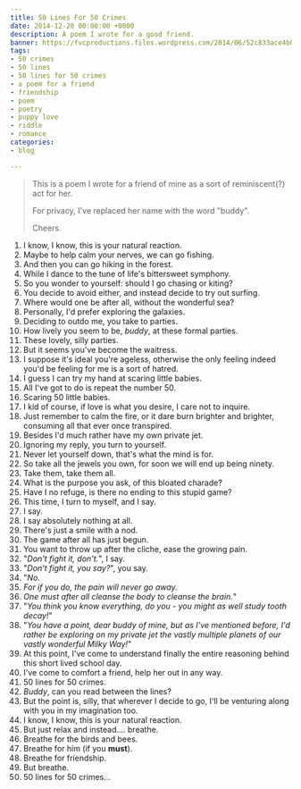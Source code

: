 ```yaml
---
title: 50 Lines For 50 Crimes
date: 2014-12-20 00:00:00 +0000
description: A poem I wrote for a good friend.
banner: https://fvcproductions.files.wordpress.com/2014/06/52c833ace4b0df7dc79c740a.png?w=800&h=340&crop=1
tags:
- 50 crimes
- 50 lines
- 50 lines for 50 crimes
- a poem for a friend
- friendship
- poem
- poetry
- puppy love
- riddle
- romance
categories:
- blog

---
```

> This is a poem I wrote for a friend of mine as a sort of reminiscent(?) act for her.
>
> For privacy, I've replaced her name with the word "buddy".
>
> Cheers.

1. I know, I know, this is your natural reaction.
2. Maybe to help calm your nerves, we can go fishing.
3. And then you can go hiking in the forest.
4. While I dance to the tune of life's bittersweet symphony.
5. So you wonder to yourself: should I go chasing or kiting?
6. You decide to avoid either, and instead decide to try out surfing.
7. Where would one be after all, without the wonderful sea?
8. Personally, I'd prefer exploring the galaxies.
9. Deciding to outdo me, you take to parties.
10. How lively you seem to be, _buddy_, at these formal parties.
11. These lovely, silly parties.
12. But it seems you've become the waitress.
13. I suppose it's ideal you're ageless, otherwise the only feeling indeed you'd be feeling for me is a sort of hatred.
14. I guess I can try my hand at scaring little babies.
15. All I've got to do is repeat the number 50.
16. Scaring 50 little babies.
17. I kid of course, if love is what you desire, I care not to inquire.
18. Just remember to calm the fire, or it dare burn brighter and brighter, consuming all that ever once transpired.
19. Besides I'd much rather have my own private jet.
20. Ignoring my reply, you turn to yourself.
21. Never let yourself down, that's what the mind is for.
22. So take all the jewels you own, for soon we will end up being ninety.
23. Take them, take them all.
24. What is the purpose you ask, of this bloated charade?
25. Have I no refuge, is there no ending to this stupid game?
26. This time, I turn to myself, and I say.
27. I say.
28. I say absolutely nothing at all.
29. There's just a smile with a nod.
30. The game after all has just begun.
31. You want to throw up after the cliche, ease the growing pain.
32. "_Don't fight it, don't._", I say.
33. "_Don't fight it, you say?_", you say.
34. "_No._
35. _For if you do, the pain will never go away._
36. _One must after all cleanse the body to cleanse the brain._"
37. "_You think you know everything, do you - you might as well study tooth decay!_"
38. "_You have a point, dear buddy of mine, but as I've mentioned before, I'd rather be exploring on my private jet the vastly multiple planets of our vastly wonderful Milky Way!_"
39. At this point, I've come to understand finally the entire reasoning behind this short lived school day.
40. I've come to comfort a friend, help her out in any way.
41. 50 lines for 50 crimes.
42. _Buddy_, can you read between the lines?
43. But the point is, silly, that wherever I decide to go, I'll be venturing along with you in my imagination too.
44. I know, I know, this is your natural reaction.
45. But just relax and instead.... breathe.
46. Breathe for the birds and bees.
47. Breathe for him (if you **must**).
48. Breathe for friendship.
49. But breathe.
50. 50 lines for 50 crimes...

